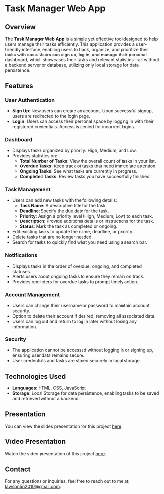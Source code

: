 # Task Manager Web App

## Overview

The **Task Manager Web App** is a simple yet effective tool designed to help users manage their tasks efficiently. This application provides a user-friendly interface, enabling users to track, organize, and prioritize their tasks with ease. Users can sign up, log in, and manage their personal dashboard, which showcases their tasks and relevant statistics—all without a backend server or database, utilizing only local storage for data persistence.

## Features

### User Authentication
- **Sign Up**: New users can create an account. Upon successful signup, users are redirected to the login page.
- **Login**: Users can access their personal space by logging in with their registered credentials. Access is denied for incorrect logins.

### Dashboard
- Displays tasks organized by priority: High, Medium, and Low.
- Provides statistics on:
  - **Total Number of Tasks**: View the overall count of tasks in your list.
  - **Overdue Tasks**: Keep track of tasks that need immediate attention.
  - **Ongoing Tasks**: See what tasks are currently in progress.
  - **Completed Tasks**: Review tasks you have successfully finished.

### Task Management
- Users can add new tasks with the following details:
  - **Task Name**: A descriptive title for the task.
  - **Deadline**: Specify the due date for the task.
  - **Priority**: Assign a priority level (High, Medium, Low) to each task.
  - **Description**: Provide additional details or instructions for the task.
  - **Status**: Mark the task as completed or ongoing.
- Edit existing tasks to update the name, deadline, or priority.
- Delete tasks that are no longer needed.
- Search for tasks to quickly find what you need using a search bar.

### Notifications
- Displays tasks in the order of overdue, ongoing, and completed statuses.
- Alerts users about ongoing tasks to ensure they remain on track.
- Provides reminders for overdue tasks to prompt timely action.

### Account Management
- Users can change their username or password to maintain account security.
- Option to delete their account if desired, removing all associated data.
- Users can log out and return to log in later without losing any information.

### Security
- The application cannot be accessed without logging in or signing up, ensuring user data remains secure.
- User credentials and tasks are stored securely in local storage.

## Technologies Used

- **Languages**: HTML, CSS, JavaScript
- **Storage**: Local Storage for data persistence, enabling tasks to be saved and retrieved without a backend.

## Presentation

You can view the slides presentation for this project [here](<https://docs.google.com/presentation/d/11PlWb9USDVUWxjCW6bQaDCHy2UkMjMKj_Z04hyTy9Jw/edit?usp=sharing>).

## Video Presentation

Watch the video presentation of this project [here](<insert-your-video-link>).

## Contact

For any questions or inquiries, feel free to reach out to me at: [lawson5n2010@gmail.com](mailto:lawson5n2010@gmail.com).
